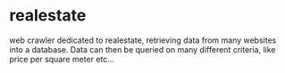 # realestate
web crawler dedicated to realestate, retrieving data from many websites into a database. Data can then be queried on many different criteria, like price per square meter etc...
